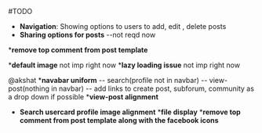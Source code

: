 #TODO
* __Navigation__: Showing options to users to add, edit , delete posts
* __Sharing options for posts__
--not reqd now



*__remove top comment from post template__


*__default image__ not imp right now
*__lazy loading issue__ not imp right now


@akshat
*__navabar uniform__ -- search(profile not in navbar) -- view-post(nothing in navbar) -- add links to create post, subforum, community as a drop down if possible
*__view-post alignment__
* __Search usercard profile image alignment__
*__file display__
*__remove top comment from post template along with the facebook icons__